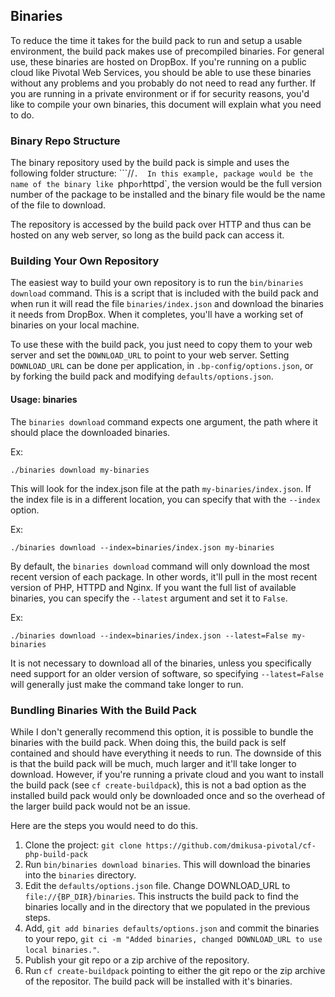 ## Binaries

To reduce the time it takes for the build pack to run and setup a usable environment, the build pack makes use of precompiled binaries.  For general use, these binaries are hosted on DropBox.  If you're running on a public cloud like Pivotal Web Services, you should be able to use these binaries without any problems and you probably do not need to read any further.  If you are running in a private environment or if for security reasons, you'd like to compile your own binaries, this document will explain what you need to do.

### Binary Repo Structure

The binary repository used by the build pack is simple and uses the following folder structure:  ```<package>/<version>/<binary-file>`.  In this example, package would be the name of the binary like `php` or `httpd`, the version would be the full version number of the package to be installed and the binary file would be the name of the file to download.

The repository is accessed by the build pack over HTTP and thus can be hosted on any web server, so long as the build pack can access it.

### Building Your Own Repository

The easiest way to build your own repository is to run the `bin/binaries download` command.  This is a script that is included with the build pack and when run it will read the file `binaries/index.json` and download the binaries it needs from DropBox.  When it completes, you'll have a working set of binaries on your local machine.  

To use these with the build pack, you just need to copy them to your web server and set the `DOWNLOAD_URL` to point to your web server.  Setting `DOWNLOAD_URL` can be done per application, in `.bp-config/options.json`, or by forking the build pack and modifying `defaults/options.json`.

#### Usage:  binaries

The `binaries download` command expects one argument, the path where it should place the downloaded binaries.

Ex:

```
./binaries download my-binaries
```

This will look for the index.json file at the path `my-binaries/index.json`.  If the index file is in a different location, you can specify that with the `--index` option.

Ex:

```
./binaries download --index=binaries/index.json my-binaries
```

By default, the `binaries download` command will only download the most recent version of each package.  In other words, it'll pull in the most recent version of PHP, HTTPD and Nginx.  If you want the full list of available binaries, you can specify the `--latest` argument and set it to `False`.

Ex:

```
./binaries download --index=binaries/index.json --latest=False my-binaries
```

It is not necessary to download all of the binaries, unless you specifically need support for an older version of software, so specifying `--latest=False` will generally just make the command take longer to run.

### Bundling Binaries With the Build Pack

While I don't generally recommend this option, it is possible to bundle the binaries with the build pack.  When doing this, the build pack is self contained and should have everything it needs to run.  The downside of this is that the build pack will be much, much larger and it'll take longer to download.  However, if you're running a private cloud and you want to install the build pack (see `cf create-buildpack`), this is not a bad option as the installed build pack would only be downloaded once and so the overhead of the larger build pack would not be an issue.

Here are the steps you would need to do this.

1. Clone the project:  `git clone https://github.com/dmikusa-pivotal/cf-php-build-pack`
1. Run `bin/binaries download binaries`.  This will download the binaries into the `binaries` directory.
1. Edit the `defaults/options.json` file.  Change DOWNLOAD_URL to `file://{BP_DIR}/binaries`.  This instructs the build pack to find the binaries locally and in the directory that we populated in the previous steps.
1. Add, `git add binaries defaults/options.json` and commit the binaries to your repo, `git ci -m "Added binaries, changed DOWNLOAD_URL to use local binaries."`.
1. Publish your git repo or a zip archive of the repository.
1. Run `cf create-buildpack` pointing to either the git repo or the zip archive of the repositor.  The build pack will be installed with it's binaries.

